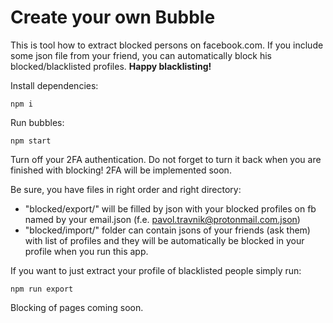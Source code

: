 # Create your own Bubble

This is tool how to extract blocked persons on facebook.com.
If you include some json file from your friend, you can automatically block his blocked/blacklisted profiles.
**Happy blacklisting!**


Install dependencies:

`npm i`


Run bubbles:

`npm start`


Turn off your 2FA authentication. Do not forget to turn it back when you are finished with blocking! 2FA will be implemented soon.

Be sure, you have files in right order and right directory:
- "blocked/export/" will be filled by json with your blocked profiles on fb named by your email.json (f.e. pavol.travnik@protonmail.com.json)
- "blocked/import/" folder can contain jsons of your friends (ask them) with list of profiles and they will be automatically be blocked in your profile when you run this app.

If you want to just extract your profile of blacklisted people simply run:

`npm run export`

Blocking of pages coming soon.
